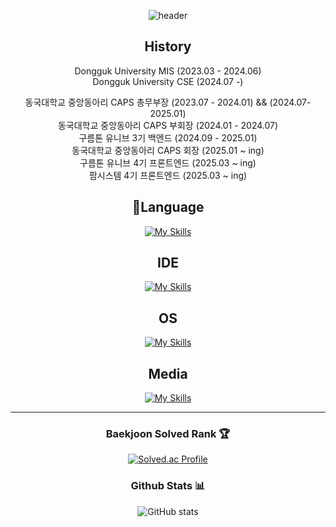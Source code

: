 <div align="center">

![header](https://capsule-render.vercel.app/api?type=waving&color=0:7469B6,100:7469B6&height=300&text=HyoHwan)


## History
Dongguk University MIS (2023.03 - 2024.06) <br>
Dongguk University CSE (2024.07 -)

동국대학교 중앙동아리 CAPS 총무부장 (2023.07 - 2024.01) && (2024.07-2025.01)<br>
동국대학교 중앙동아리 CAPS 부회장 (2024.01 - 2024.07)<br>
구름톤 유니브 3기 백엔드 (2024.09 - 2025.01)<br>
동국대학교 중앙동아리 CAPS 회장 (2025.01 ~ ing)<br>
구름톤 유니브 4기 프론트엔드 (2025.03 ~ ing)<br>
팜시스템 4기 프론트엔드 (2025.03 ~ ing)<br>

## 🚩Language

[![My Skills](https://skillicons.dev/icons?i=java,py,c,cpp,react,html,css,js,ts)](https://skillicons.dev)

## IDE

[![My Skills](https://skillicons.dev/icons?i=idea,vscode,cursor)](https://skillicons.dev)

## OS

[![My Skills](https://skillicons.dev/icons?i=windows,apple)](https://skillicons.dev)


## Media

[![My Skills](https://skillicons.dev/icons?i=github,git,instagram,notion,discord)](https://skillicons.dev)


---
<div>
	
### Baekjoon Solved Rank 🏆

[![Solved.ac Profile](http://mazassumnida.wtf/api/v2/generate_badge?boj=clwm0217)](https://solved.ac/clwm0217)

### Github Stats 📊
![GitHub stats](https://github-readme-stats.vercel.app/api?username=clwmfksek&show_icons=true&theme=radical)
